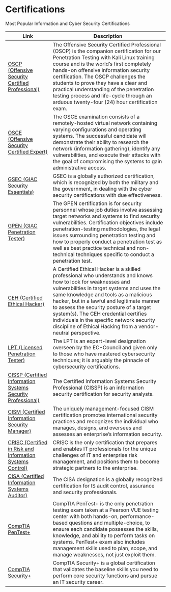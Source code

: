 # Certifications
Most Popular Information and Cyber Security Certifications

| Link | Description | 
| ------ | ------- |
| [OSCP (Offensive Security Certified Professional)](https://www.offensive-security.com/information-security-certifications/oscp-offensive-security-certified-professional/) |The Offensive Security Certified Professional (OSCP) is the companion certification for our Penetration Testing with Kali Linux training course and is the world’s first completely hands-on offensive information security certification. The OSCP challenges the students to prove they have a clear and practical understanding of the penetration testing process and life-cycle through an arduous twenty-four (24) hour certification exam. | 
| [OSCE (Offensive Security Certified Expert)](https://www.offensive-security.com/information-security-certifications/osce-offensive-security-certified-expert/) |The OSCE examination consists of a remotely-hosted virtual network containing varying configurations and operating systems. The successful candidate will demonstrate their ability to research the network (information gathering), identify any vulnerabilities, and execute their attacks with the goal of compromising the systems to gain administrative access. | 
| [GSEC (GIAC Security Essentials)](https://www.giac.org/certification/security-essentials-gsec) | GSEC is a globally authorized certification, which is recognized by both the military and the government, in dealing with the cyber security certifications with due effectiveness.|
| [GPEN (GIAC Penetration Tester)](https://www.giac.org/certification/penetration-tester-gpen) | The GPEN certification is for security personnel whose job duties involve assessing target networks and systems to find security vulnerabilities. Certification objectives include penetration-testing methodologies, the legal issues surrounding penetration testing and how to properly conduct a penetration test as well as best practice technical and non-technical techniques specific to conduct a penetration test.|
| [CEH (Certified Ethical Hacker)](https://www.eccouncil.org/programs/certified-ethical-hacker-ceh/) | A Certified Ethical Hacker is a skilled professional who understands and knows how to look for weaknesses and vulnerabilities in target systems and uses the same knowledge and tools as a malicious hacker, but in a lawful and legitimate manner to assess the security posture of a target system(s). The CEH credential certifies individuals in the specific network security discipline of Ethical Hacking from a vendor-neutral perspective. |
| [LPT (Licensed Penetration Tester)](https://www.eccouncil.org/programs/licensed-penetration-tester-lpt-master/) |The LPT is an expert-level designation overseen by the EC-Council and given only to those who have mastered cybersecurity techniques; it is arguably the pinnacle of cybersecurity certifications.|
| [CISSP (Certified Information Systems Security Professional)](https://www.isc2.org/Certifications/CISSP) | The Certified Information Systems Security Professional (CISSP) is an information security certification for security analysts. |
| [CISM (Certified Information Security Manager)](http://www.isaca.org/Certification/CISM-Certified-Information-Security-Manager/Pages/default.aspx)| The uniquely management-focused CISM certification promotes international security practices and recognizes the individual who manages, designs, and oversees and assesses an enterprise’s information security. |
| [CRISC (Certified in Risk and Information Systems Control)](http://www.isaca.org/Certification/CRISC-Certified-in-Risk-and-Information-Systems-Control/Pages/default.aspx)| CRISC is the only certification that prepares and enables IT professionals for the unique challenges of IT and enterprise risk management, and positions them to become strategic partners to the enterprise. |
| [CISA (Certified Information Systems Auditor)](http://www.isaca.org/Certification/CISA-Certified-Information-Systems-Auditor/Pages/default.aspx)| The CISA designation is a globally recognized certification for IS audit control, assurance and security professionals. |
| [CompTIA PenTest+](https://certification.comptia.org/certifications/pentest) | CompTIA PenTest+ is the only penetration testing exam taken at a Pearson VUE testing center with both hands-on, performance-based questions and multiple-choice, to ensure each candidate possesses the skills, knowledge, and ability to perform tasks on systems. PenTest+ exam also includes management skills used to plan, scope, and manage weaknesses, not just exploit them.| 
| [CompTIA Security+](https://certification.comptia.org/certifications/security) | CompTIA Security+ is a global certification that validates the baseline skills you need to perform core security functions and pursue an IT security career. |



 
